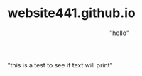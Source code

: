 # website441.github.io
<header>"hello"</header>
<body>"this is a test to see if text will print"

<script type="module">
  // Import the functions you need from the SDKs you need
  import { initializeApp } from "https://www.gstatic.com/firebasejs/11.5.0/firebase-app.js";
  import { getAnalytics } from "https://www.gstatic.com/firebasejs/11.5.0/firebase-analytics.js";
  // TODO: Add SDKs for Firebase products that you want to use
  // https://firebase.google.com/docs/web/setup#available-libraries

  // Your web app's Firebase configuration
  // For Firebase JS SDK v7.20.0 and later, measurementId is optional
  const firebaseConfig = {
    apiKey: "AIzaSyBeKZKuuZPbU_6RiVMEui6eqM8_nTD8Ueo",
    authDomain: "availability-31c64.firebaseapp.com",
    projectId: "availability-31c64",
    storageBucket: "availability-31c64.firebasestorage.app",
    messagingSenderId: "1064890916527",
    appId: "1:1064890916527:web:0c23c96f478b93dbcdfe5a",
    measurementId: "G-5FGR2QK9G7"
  };

  // Initialize Firebase
  const app = initializeApp(firebaseConfig);
  const analytics = getAnalytics(app);
</script>
</body>
